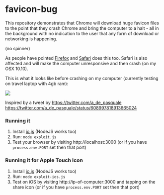 # favicon-bug

This repository demonstrates that Chrome will download huge favicon files to the point that they crash Chrome and bring the computer to a halt - all in the background with no indication to the user that any form of download or networking is happening.

(no spinner)

As people have pointed [Firefox](http://i.imgur.com/3zkPKD7.png) and [Safari](https://i.imgur.com/B2LeRy4.png) does this too. Safari is also affected and will make the computer unresponsive and then crash (on my OSX 10.10).

This is what it looks like before crashing on my computer (currently testing on travel laptop with 4gb ram):

![](http://i.imgur.com/J16lwjF.png)


Inspired by a tweet by https://twitter.com/a_de_pasquale https://twitter.com/a_de_pasquale/status/608997818913665024

### Running it

 1. Install [io.js](http://www.iojs.org) (NodeJS works too)
 2. Run: `node exploit.js`
 3. Test your browser by visiting http://localhost:3000  (or if you have `process.env.PORT` set then that port)
      
### Running it for Apple Touch Icon

 1. Install [io.js](http://www.iojs.org) (NodeJS works too)
 2. Run: `node exploit-ios.js`
 3. Test on iOS by visiting http://ip-of-computer:3000 and tapping on the share icon (or if you have `process.env.PORT` set then that port)
